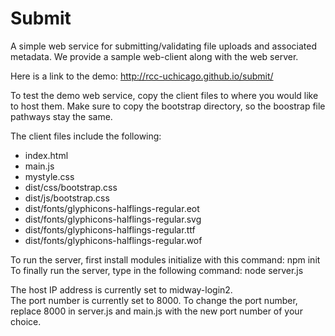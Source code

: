 # Submit

A simple web service for submitting/validating file uploads and associated
metadata.  We provide a sample web-client along with the web server.

Here is a link to the demo:
http://rcc-uchicago.github.io/submit/

To test the demo web service, copy the client files to where you would like to host them. Make sure to copy the bootstrap directory, so the boostrap file pathways stay the same.

The client files include the following:  
* index.html
* main.js
* mystyle.css
* dist/css/bootstrap.css
* dist/js/bootstrap.css
* dist/fonts/glyphicons-halflings-regular.eot
* dist/fonts/glyphicons-halflings-regular.svg
* dist/fonts/glyphicons-halflings-regular.ttf
* dist/fonts/glyphicons-halflings-regular.wof

To run the server, first install modules initialize with this command: npm init  
To finally run the server, type in the following command: node server.js

The host IP address is currently set to midway-login2.  
The port number is currently set to 8000. To change the port number, replace 8000 in server.js and main.js with the new port number of your choice.
